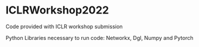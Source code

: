 # ICLRWorkshop2022
Code provided with ICLR workshop submission

Python Libraries necessary to run code: Networkx, Dgl, Numpy and Pytorch
